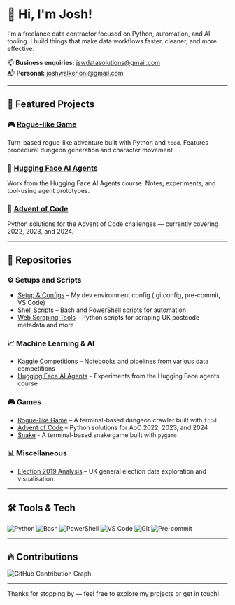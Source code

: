 # 👋 Hi, I'm Josh!

I'm a freelance data contractor focused on Python, automation, and AI tooling. I build things that make data workflows faster, cleaner, and more effective.

📫 **Business enquiries:** [jswdatasolutions@gmail.com](mailto:jswdatasolutions@gmail.com)  
📬 **Personal:** [joshwalker.oni@gmail.com](mailto:joshwalker.oni@gmail.com)

---

## 🚀 Featured Projects

### 🎮 [Rogue-like Game](https://github.com/jswalker-data/Rogue-Like-Game)
Turn-based rogue-like adventure built with Python and `tcod`. Features procedural dungeon generation and character movement.

### 🤖 [Hugging Face AI Agents](https://github.com/jswalker-data/HuggingFace)
Work from the Hugging Face AI Agents course. Notes, experiments, and tool-using agent prototypes.

### 🎄 [Advent of Code](https://github.com/jswalker-data/AdventOfCode)
Python solutions for the Advent of Code challenges — currently covering 2022, 2023, and 2024.

---

## 📁 Repositories

### ⚙️ Setups and Scripts
- [Setup & Configs](https://github.com/jswalker-data/Setup) – My dev environment config (.gitconfig, pre-commit, VS Code)
- [Shell Scripts](https://github.com/jswalker-data/shell_scripts) – Bash and PowerShell scripts for automation
- [Web Scraping Tools](https://github.com/jswalker-data/Web-Scraping) – Python scripts for scraping UK postcode metadata and more

### 📈 Machine Learning & AI
- [Kaggle Competitions](https://github.com/jswalker-data/Kaggle) – Notebooks and pipelines from various data competitions
- [Hugging Face AI Agents](https://github.com/jswalker-data/HuggingFace) – Experiments from the Hugging Face agents course

### 🎮 Games
- [Rogue-like Game](https://github.com/jswalker-data/Rogue-Like-Game) – A terminal-based dungeon crawler built with `tcod`
- [Advent of Code](https://github.com/jswalker-data/AdventOfCode) – Python solutions for AoC 2022, 2023, and 2024
- [Snake](https://github.com/jswalker-data/Snake) - A terminal-based snake game built with `pygame`

### 📊 Miscellaneous
- [Election 2019 Analysis](https://github.com/jswalker-data/Election2019) – UK general election data exploration and visualisation

---

## 🛠️ Tools & Tech

![Python](https://img.shields.io/badge/-Python-3776AB?style=flat&logo=python&logoColor=white)
![Bash](https://img.shields.io/badge/-Bash-4EAA25?style=flat&logo=gnu-bash&logoColor=white)
![PowerShell](https://img.shields.io/badge/-PowerShell-5391FE?style=flat&logo=powershell&logoColor=white)
![VS Code](https://img.shields.io/badge/-VS%20Code-007ACC?style=flat&logo=visual-studio-code)
![Git](https://img.shields.io/badge/-Git-F05032?style=flat&logo=git&logoColor=white)
![Pre-commit](https://img.shields.io/badge/-pre--commit-FAB040?style=flat&logo=pre-commit&logoColor=black)

---

## 🔥 Contributions

![GitHub Contribution Graph](https://github.com/jswalker-data/jswalker-data/raw/output/github-contribution-grid-snake.svg)

---

Thanks for stopping by — feel free to explore my projects or get in touch!





<!--
**jswalker-data/jswalker-data** is a ✨ _special_ ✨ repository because its `README.md` (this file) appears on your GitHub profile.

Here are some ideas to get you started:

- 🔭 I’m currently working on ...
- 🌱 I’m currently learning ...
- 👯 I’m looking to collaborate on ...
- 🤔 I’m looking for help with ...
- 💬 Ask me about ...
- 📫 How to reach me: ...
- 😄 Pronouns: ...
- ⚡ Fun fact: ...
-->
